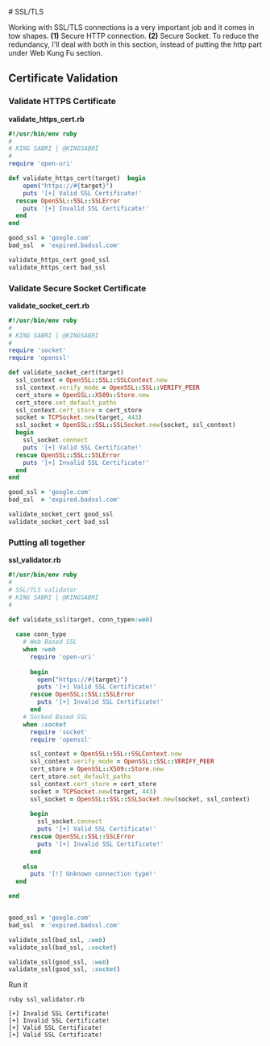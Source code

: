                 # SSL/TLS

Working with SSL/TLS connections is a very important job and it comes in tow shapes. **(1)** Secure HTTP connection. **(2)** Secure Socket. To reduce the redundancy, I'll deal with both in this section, instead of putting the http part under Web Kung Fu section. 


## Certificate Validation 

### Validate HTTPS Certificate

**validate_https_cert.rb**
```ruby
#!/usr/bin/env ruby
#
# KING SABRI | @KINGSABRI
#
require 'open-uri'

def validate_https_cert(target)  begin
    open("https://#{target}")
    puts '[+] Valid SSL Certificate!'
  rescue OpenSSL::SSL::SSLError
    puts '[+] Invalid SSL Certificate!'
  end
end

good_ssl = 'google.com'
bad_ssl  = 'expired.badssl.com'

validate_https_cert good_ssl
validate_https_cert bad_ssl

```


### Validate Secure Socket Certificate

**validate_socket_cert.rb**
```ruby
#!/usr/bin/env ruby
#
# KING SABRI | @KINGSABRI
#
require 'socket'
require 'openssl'

def validate_socket_cert(target)
  ssl_context = OpenSSL::SSL::SSLContext.new  
  ssl_context.verify_mode = OpenSSL::SSL::VERIFY_PEER  
  cert_store = OpenSSL::X509::Store.new  
  cert_store.set_default_paths  
  ssl_context.cert_store = cert_store  
  socket = TCPSocket.new(target, 443)  
  ssl_socket = OpenSSL::SSL::SSLSocket.new(socket, ssl_context)  
  begin    
    ssl_socket.connect    
    puts '[+] Valid SSL Certificate!'  
  rescue OpenSSL::SSL::SSLError    
    puts '[+] Invalid SSL Certificate!'  
  end
end

good_ssl = 'google.com'
bad_ssl  = 'expired.badssl.com'

validate_socket_cert good_ssl
validate_socket_cert bad_ssl

```

### Putting all together 

**ssl_validator.rb**
```ruby
#!/usr/bin/env ruby
#
# SSL/TLS validator
# KING SABRI | @KINGSABRI
#

def validate_ssl(target, conn_type=:web)
  
  case conn_type
    # Web Based SSL
    when :web
      require 'open-uri'
      
      begin
        open("https://#{target}")
        puts '[+] Valid SSL Certificate!'
      rescue OpenSSL::SSL::SSLError
        puts '[+] Invalid SSL Certificate!'
      end
    # Socked Based SSL
    when :socket
      require 'socket'
      require 'openssl'

      ssl_context = OpenSSL::SSL::SSLContext.new
      ssl_context.verify_mode = OpenSSL::SSL::VERIFY_PEER
      cert_store = OpenSSL::X509::Store.new
      cert_store.set_default_paths
      ssl_context.cert_store = cert_store
      socket = TCPSocket.new(target, 443)
      ssl_socket = OpenSSL::SSL::SSLSocket.new(socket, ssl_context)
      
      begin
        ssl_socket.connect
        puts '[+] Valid SSL Certificate!'
      rescue OpenSSL::SSL::SSLError
        puts '[+] Invalid SSL Certificate!'
      end
      
    else
      puts '[!] Unknown connection type!'
  end

end


good_ssl = 'google.com'
bad_ssl  = 'expired.badssl.com'

validate_ssl(bad_ssl, :web)
validate_ssl(bad_ssl, :socket)

validate_ssl(good_ssl, :web)
validate_ssl(good_ssl, :socket)

```

Run it

```
ruby ssl_validator.rb

[+] Invalid SSL Certificate!
[+] Invalid SSL Certificate!
[+] Valid SSL Certificate!
[+] Valid SSL Certificate!
```





